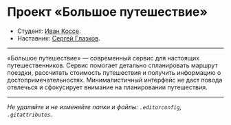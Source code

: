 # Проект «Большое путешествие»

* Студент: [Иван Коссе](https://up.htmlacademy.ru/univer-js2/2/user/2223029).
* Наставник: [Сергей Глазков](https://up.htmlacademy.ru/univer-js2/2/user/1194253).

---

«Большое путешествие» — современный сервис для настоящих путешественников. 
Сервис помогает детально спланировать маршрут поездки, рассчитать стоимость путешествия 
и получить информацию о достопримечательностях. Минималистичный интерфейс не даст повода отвлечься
и сфокусирует внимание на планировании путешествия.

---

_Не удаляйте и не изменяйте папки и файлы:_
_`.editorconfig`, `.gitattributes`._
